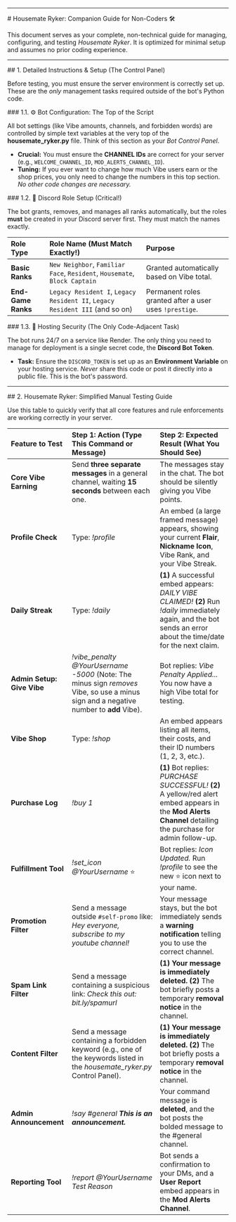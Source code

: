 * * *
\# Housemate Ryker: Companion Guide for Non-Coders 🛠️

This document serves as your complete, non-technical guide for managing, configuring, and testing *Housemate Ryker*. It is optimized for minimal setup and assumes no prior coding experience.

* * *

\#\# 1. Detailed Instructions \& Setup (The Control Panel)

Before testing, you must ensure the server environment is correctly set up. These are the *only* management tasks required outside of the bot's Python code.

\#\#\# 1.1. ⚙️ Bot Configuration: The Top of the Script

All bot settings (like Vibe amounts, channels, and forbidden words) are controlled by simple text variables at the very top of the **housemate_ryker.py** file. Think of this section as your *Bot Control Panel*.

* **Crucial:** You must ensure the **CHANNEL IDs** are correct for your server (e.g., `WELCOME_CHANNEL_ID`, `MOD_ALERTS_CHANNEL_ID`).
* **Tuning:** If you ever want to change how much Vibe users earn or the shop prices, you only need to change the numbers in this top section. *No other code changes are necessary.*

\#\#\# 1.2. 👑 Discord Role Setup (Critical!)

The bot grants, removes, and manages all ranks automatically, but the roles **must** be created in your Discord server first. They must match the names exactly.

| Role Type | Role Name (Must Match Exactly!) | Purpose |
| :--- | :--- | :--- |
| **Basic Ranks** | `New Neighbor`, `Familiar Face`, `Resident`, `Housemate`, `Block Captain` | Granted automatically based on Vibe total. |
| **End-Game Ranks** | `Legacy Resident I`, `Legacy Resident II`, `Legacy Resident III` (and so on) | Permanent roles granted after a user uses `!prestige`. |

\#\#\# 1.3. 🔑 Hosting Security (The Only Code-Adjacent Task)

The bot runs 24/7 on a service like Render. The only thing you need to manage for deployment is a single secret code, the **Discord Bot Token**.

* **Task:** Ensure the `DISCORD_TOKEN` is set up as an **Environment Variable** on your hosting service. *Never* share this code or post it directly into a public file. This is the bot's password.

* * *

\#\# 2. Housemate Ryker: Simplified Manual Testing Guide

Use this table to quickly verify that all core features and rule enforcements are working correctly in your server.

| Feature to Test | Step 1: Action (Type This Command or Message) | Step 2: Expected Result (What You Should See) |
| :--- | :--- | :--- |
| **Core Vibe Earning** | Send **three separate messages** in a general channel, waiting **15 seconds** between each one. | The messages stay in the chat. The bot should be silently giving you Vibe points. |
| **Profile Check** | Type: *!profile* | An embed (a large framed message) appears, showing your current **Flair**, **Nickname Icon**, Vibe Rank, and your Vibe Streak. |
| **Daily Streak** | Type: *!daily* | **(1)** A successful embed appears: *DAILY VIBE CLAIMED!* **(2)** Run *!daily* immediately again, and the bot sends an error about the time/date for the next claim. |
| **Admin Setup: Give Vibe** | *!vibe\_penalty @YourUsername -5000* (Note: The minus sign *removes* Vibe, so use a minus sign and a negative number to **add** Vibe). | Bot replies: *Vibe Penalty Applied...* You now have a high Vibe total for testing. |
| **Vibe Shop** | Type: *!shop* | An embed appears listing all items, their costs, and their ID numbers (1, 2, 3, etc.). |
| **Purchase Log** | *!buy 1* | **(1)** Bot replies: *PURCHASE SUCCESSFUL!* **(2)** A yellow/red alert embed appears in the **Mod Alerts Channel** detailing the purchase for admin follow-up. |
| **Fulfillment Tool** | *!set\_icon @YourUsername* ⭐ | Bot replies: *Icon Updated.* Run *!profile* to see the new ⭐ icon next to your name. |
| **Promotion Filter** | Send a message outside `#self-promo` like: *Hey everyone, subscribe to my youtube channel!* | Your message stays, but the bot immediately sends a **warning notification** telling you to use the correct channel. |
| **Spam Link Filter** | Send a message containing a suspicious link: *Check this out: bit.ly/spamurl* | **(1) Your message is immediately deleted.** **(2)** The bot briefly posts a temporary **removal notice** in the channel. |
| **Content Filter** | Send a message containing a forbidden keyword (e.g., one of the keywords listed in the *housemate\_ryker.py* Control Panel). | **(1) Your message is immediately deleted.** **(2)** The bot briefly posts a temporary **removal notice** in the channel. |
| **Admin Announcement** | *!say \#general **This is an announcement.*** | Your command message is **deleted**, and the bot posts the bolded message to the \#general channel. |
| **Reporting Tool** | *!report @YourUsername Test Reason* | Bot sends a confirmation to your DMs, and a **User Report** embed appears in the **Mod Alerts Channel**. |
